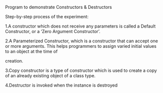 Program to demonstrate Constructors & Destructors


Step-by-step process of the experiment:

1.A constructor which does not receive any parameters is called a Default Constructor, or a ‘Zero Argument Constructor’.

2.A Parameterized Constructor, which is a constructor that can accept one or more arguments. This helps programmers to assign varied initial values to an object at the time of

creation.

3.Copy constructor is a type of constructor which is used to create a copy of an already existing object of a class type.

4.Destructor is invoked when the instance is destroyed

